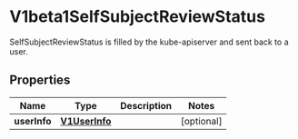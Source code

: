 

# V1beta1SelfSubjectReviewStatus

SelfSubjectReviewStatus is filled by the kube-apiserver and sent back to a user.

## Properties

| Name | Type | Description | Notes |
|------------ | ------------- | ------------- | -------------|
|**userInfo** | [**V1UserInfo**](V1UserInfo.md) |  |  [optional] |



